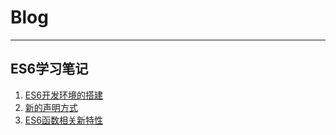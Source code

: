 # Blog
--- ---
## ES6学习笔记
1. [ES6开发环境的搭建](https://github.com/lppking/Blog/blob/master/ES6/ES6%E5%BC%80%E5%8F%91%E7%8E%AF%E5%A2%83%E7%9A%84%E6%90%AD%E5%BB%BA.md)
2. [新的声明方式](https://github.com/lppking/Blog/blob/master/ES6/%E6%96%B0%E7%9A%84%E5%A3%B0%E6%98%8E%E6%96%B9%E5%BC%8F.md)
3. [ES6函数相关新特性](https://github.com/lppking/Blog/blob/master/ES6/ES6%E5%87%BD%E6%95%B0%E7%9B%B8%E5%85%B3%E6%96%B0%E7%89%B9%E6%80%A7.md)
